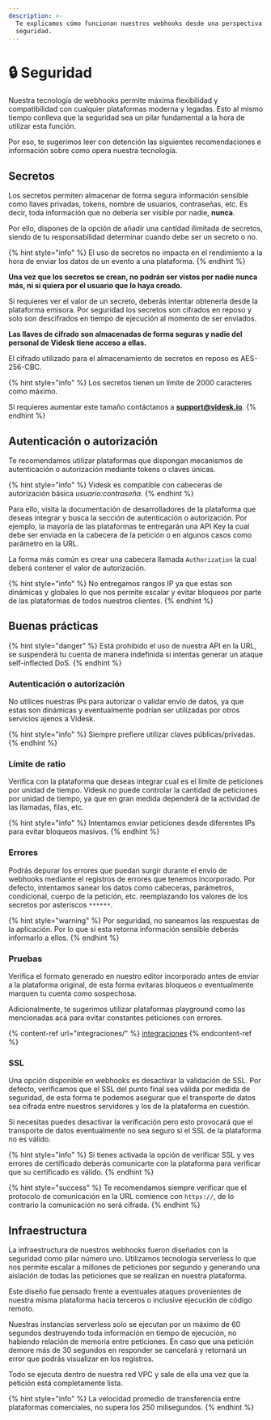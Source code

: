 ```yaml
---
description: >-
  Te explicamos cómo funcionan nuestros webhooks desde una perspectiva de
  seguridad.
---
```


# 🔒 Seguridad

Nuestra tecnología de webhooks permite máxima flexibilidad y compatibilidad con cualquier plataformas moderna y legadas. Esto al mismo tiempo conlleva que la seguridad sea un pilar fundamental a la hora de utilizar esta función.

Por eso, te sugerimos leer con detención las siguientes recomendaciones e información sobre como opera nuestra tecnología.

## Secretos

Los secretos permiten almacenar de forma segura información sensible como llaves privadas, tokens, nombre de usuarios, contraseñas, etc. Es decir, toda información que no debería ser visible por nadie, **nunca**.

Por ello, dispones de la opción de añadir una cantidad ilimitada de secretos, siendo de tu responsabilidad determinar cuando debe ser un secreto o no.

{% hint style="info" %}
El uso de secretos no impacta en el rendimiento a la hora de enviar los datos de un evento a una plataforma.
{% endhint %}

**Una vez que los secretos se crean, no podrán ser vistos por nadie nunca más, ni si quiera por el usuario que lo haya creado.**

Si requieres ver el valor de un secreto, deberás intentar obtenerla desde la plataforma emisora. Por seguridad los secretos son cifrados en reposo y solo son descifrados en tiempo de ejecución al momento de ser enviados.

**Las llaves de cifrado son almacenadas de forma seguras y nadie del personal de Videsk tiene acceso a ellas.**

El cifrado utilizado para el almacenamiento de secretos en reposo es AES-256-CBC.

{% hint style="info" %}
Los secretos tienen un límite de 2000 caracteres como máximo.



Si requieres aumentar este tamaño contáctanos a **support@videsk.io**.
{% endhint %}

## Autenticación o autorización

Te recomendamos utilizar plataformas que dispongan mecanismos de autenticación o autorización mediante tokens o claves únicas.

{% hint style="info" %}
Videsk es compatible con cabeceras de autorización básica _usuario:contraseña_.
{% endhint %}

Para ello, visita la documentación de desarrolladores de la plataforma que deseas integrar y busca la sección de autenticación o autorización. Por ejemplo, la mayoría de las plataformas te entregarán una API Key la cual debe ser enviada en la cabecera de la petición o en algunos casos como parámetro en la URL.

La forma más común es crear una cabecera llamada `Authorization` la cual deberá contener el valor de autorización.

{% hint style="info" %}
No entregamos rangos IP ya que estas son dinámicas y globales lo que nos permite escalar y evitar bloqueos por parte de las plataformas de todos nuestros clientes.
{% endhint %}

## Buenas prácticas

{% hint style="danger" %}
Está prohibido el uso de nuestra API en la URL, se suspenderá tu cuenta de manera indefinida si intentas generar un ataque self-inflected DoS.
{% endhint %}

### Autenticación o autorización

No utilices nuestras IPs para autorizar o validar envío de datos, ya que estas son dinámicas y eventualmente podrían ser utilizadas por otros servicios ajenos a Videsk.

{% hint style="info" %}
Siempre prefiere utilizar claves públicas/privadas.
{% endhint %}

### Límite de ratio

Verifica con la plataforma que deseas integrar cual es el límite de peticiones por unidad de tiempo. Videsk no puede controlar la cantidad de peticiones por unidad de tiempo, ya que en gran medida dependerá de la actividad de las llamadas, filas, etc.

{% hint style="info" %}
Intentamos enviar peticiones desde diferentes IPs para evitar bloqueos masivos.
{% endhint %}

### Errores

Podrás depurar los errores que puedan surgir durante el envío de webhooks mediante el registros de errores que tenemos incorporado. Por defecto, intentamos sanear los datos como cabeceras, parámetros, condicional, cuerpo de la petición, etc. reemplazando los valores de los secretos por asteriscos `******`.

{% hint style="warning" %}
Por seguridad, no saneamos las respuestas de la aplicación. Por lo que si esta retorna información sensible deberás informarlo a ellos.
{% endhint %}

### Pruebas

Verifica el formato generado en nuestro editor incorporado antes de enviar a la plataforma original, de esta forma evitaras bloqueos o eventualmente marquen tu cuenta como sospechosa.

Adicionalmente, te sugerimos utilizar plataformas playground como las mencionadas acá para evitar constantes peticiones con errores.

{% content-ref url="integraciones/" %}
[integraciones](integraciones/)
{% endcontent-ref %}

### SSL

Una opción disponible en webhooks es desactivar la validación de SSL. Por defecto, verificamos que el SSL del punto final sea válida por medida de seguridad, de esta forma te podemos asegurar que el transporte de datos sea cifrada entre nuestros servidores y los de la plataforma en cuestión.

Si necesitas puedes desactivar la verificación pero esto provocará que el transporte de datos eventualmente no sea seguro si el SSL de la plataforma no es válido.

{% hint style="info" %}
Si tienes activada la opción de verificar SSL y ves errores de certificado deberás comunicarte con la plataforma para verificar que su certificado es válido.
{% endhint %}

{% hint style="success" %}
Te recomendamos siempre verificar que el protocolo de comunicación en la URL comience con `https://`, de lo contrario la comunicación no será cifrada.&#x20;
{% endhint %}

## Infraestructura

La infraestructura de nuestros webhooks fueron diseñados con la seguridad como pilar número uno. Utilizamos tecnología serverless lo que nos permite escalar a millones de peticiones por segundo y generando una aislación de todas las peticiones que se realizan en nuestra plataforma.

Este diseño fue pensado frente a eventuales ataques provenientes de nuestra misma plataforma hacia terceros o inclusive ejecución de código remoto.

Nuestras instancias serverless solo se ejecutan por un máximo de 60 segundos destruyendo toda información en tiempo de ejecución, no habiendo relación de memoria entre peticiones. En caso que una petición demore más de 30 segundos en responder se cancelará y retornará un error que podrás visualizar en los registros.

Todo se ejecuta dentro de nuestra red VPC y sale de ella una vez que la petición está completamente lista.

{% hint style="info" %}
La velocidad promedio de transferencia entre plataformas comerciales, no supera los 250 milisegundos.
{% endhint %}
